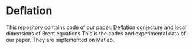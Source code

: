# Deflation
This repository contains code of our paper: Deflation conjecture and local dimensions of Brent equations
This is the codes and experimental data of our paper. They are implemented on Matlab.

